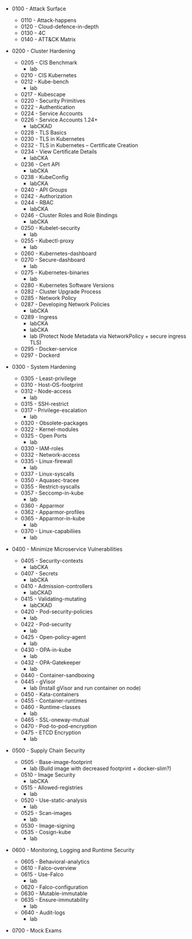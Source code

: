 - 0100 - Attack Surface
    - 0110 - Attack-happens
    - 0120 - Cloud-defence-in-depth
    - 0130 - 4C
    - 0140 - ATT&CK Matrix
    
- 0200 - Cluster Hardening
    - 0205 - CIS Benchmark
      - lab
    - 0210 - CIS Kubernetes
    - 0212 - Kube-bench
      - lab
    - 0217 - Kubescape
    - 0220 - Security Primitives
    - 0222 - Authentication
    - 0224 - Service Accounts
    - 0226 - Service Accounts 1.24+
      - labCKAD
    - 0228 - TLS Basics
    - 0230 - TLS in Kubernetes
    - 0232 - TLS in Kubernetes – Certificate Creation
    - 0234 - View Certificate Details
      - labCKA
    - 0236 - Cert API
      - labCKA
    - 0238 - KubeConfig
      - labCKA
    - 0240 - API Groups
    - 0242 - Authorization
    - 0244 - RBAC
      - labCKA
    - 0246 - Cluster Roles and Role Bindings
      - labCKA
    - 0250 - Kubelet-security
      - lab
    - 0255 - Kubectl-proxy
      - lab
    - 0260 - Kubernetes-dashboard
    - 0270 - Secure-dashboard
      - lab
    - 0275 - Kubernetes-binaries
      - lab
    - 0280 - Kubernetes Software Versions
    - 0282 - Cluster Upgrade Process    
    - 0285 - Network Policy
    - 0287 - Developing Network Policies
      - labCKA
    - 0289 - Ingress
      - labCKA
      - labCKA
      - lab (Protect Node Metadata via NetworkPolicy + secure ingress TLS)
    - 0295 - Docker-service
    - 0297 - Dockerd

- 0300 - System Hardening
    - 0305 - Least-privilege
    - 0310 - Host-OS-footprint
    - 0312 - Node-access
      - lab
    - 0315 - SSH-restrict
    - 0317 - Privilege-escalation
      - lab
    - 0320 - Obsolete-packages
    - 0322 - Kernel-modules
    - 0325 - Open Ports
      - lab
    - 0330 - IAM-roles
    - 0332 - Network-access
    - 0335 - Linux-firewall
      - lab
    - 0337 - Linux-syscalls
    - 0350 - Aquasec-tracee
    - 0355 - Restrict-syscalls
    - 0357 - Seccomp-in-kube
      - lab
    - 0360 - Apparmor
    - 0362 - Apparmor-profiles
    - 0365 - Apparmor-in-kube
      - lab
    - 0370 - Linux-capabiliies
      - lab
    
- 0400 - Minimize Microservice Vulnerabilities
    - 0405 - Security-contexts
      - labCKA
    - 0407 - Secrets
      - labCKA
    - 0410 - Admission-controllers
      - labCKAD
    - 0415 - Validating-mutating
      - labCKAD
    - 0420 - Pod-security-policies
      - lab
    - 0422 - Pod-security
      - lab
    - 0425 - Open-policy-agent
      - lab
    - 0430 - OPA-in-kube
      - lab
    - 0432 - OPA-Gatekeeper
      - lab
    - 0440 - Container-sandboxing
    - 0445 - gVisor
      - lab (Install gVisor and run container on node)
    - 0450 - Kata-containers
    - 0455 - Container-runtimes
    - 0460 - Runtime-classes
      - lab
    - 0465 - SSL-oneway-mutual
    - 0470 - Pod-to-pod-encryption
    - 0475 - ETCD Encryption
      - lab

- 0500 - Supply Chain Security
    - 0505 - Base-image-footprint
      - lab (Build image with decreased footprint + docker-slim?)
    - 0510 - Image Security
      - labCKA
    - 0515 - Allowed-registries
      - lab
    - 0520 - Use-static-analysis
      - lab
    - 0525 - Scan-images
      - lab
    - 0530 - Image-signing
    - 0535 - Cosign-kube
      - lab
    
- 0600 - Monitoring, Logging and Runtime Security
    - 0605 - Behavioral-analytics
    - 0610 - Falco-overview
    - 0615 - Use-Falco
      - lab
    - 0620 - Falco-configuration
    - 0630 - Mutable-immutable
    - 0635 - Ensure-immutability
      - lab
    - 0640 - Audit-logs
      - lab
    
- 0700 - Mock Exams
